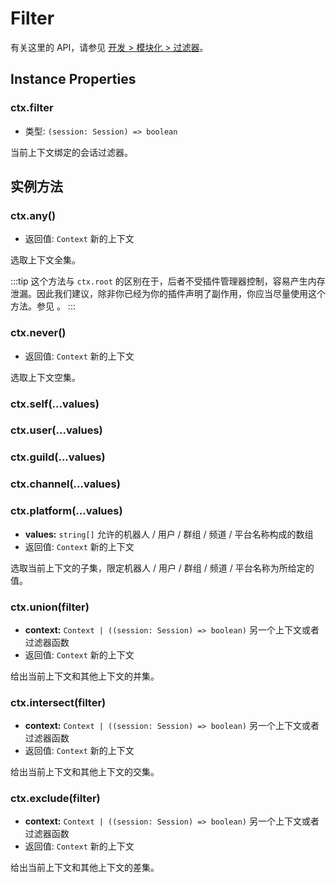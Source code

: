 # Filter

有关这里的 API，请参见 [开发 > 模块化 > 过滤器](../../guide/plugin/filter.md)。

## Instance Properties

### ctx.filter

- 类型: `(session: Session) => boolean`

当前上下文绑定的会话过滤器。

## 实例方法

### ctx.any()

- 返回值: `Context` 新的上下文

选取上下文全集。

:::tip
这个方法与 `ctx.root` 的区别在于，后者不受插件管理器控制，容易产生内存泄漏。因此我们建议，除非你已经为你的插件声明了副作用，你应当尽量使用这个方法。参见 。
:::

### ctx.never()

- 返回值: `Context` 新的上下文

选取上下文空集。

### ctx.self(...values)

### ctx.user(...values)

### ctx.guild(...values)

### ctx.channel(...values)

### ctx.platform(...values)

- **values:** `string[]` 允许的机器人 / 用户 / 群组 / 频道 / 平台名称构成的数组
- 返回值: `Context` 新的上下文

选取当前上下文的子集，限定机器人 / 用户 / 群组 / 频道 / 平台名称为所给定的值。

### ctx.union(filter)

- **context:** `Context | ((session: Session) => boolean)` 另一个上下文或者过滤器函数
- 返回值: `Context` 新的上下文

给出当前上下文和其他上下文的并集。

### ctx.intersect(filter)

- **context:** `Context | ((session: Session) => boolean)` 另一个上下文或者过滤器函数
- 返回值: `Context` 新的上下文

给出当前上下文和其他上下文的交集。

### ctx.exclude(filter)

- **context:** `Context | ((session: Session) => boolean)` 另一个上下文或者过滤器函数
- 返回值: `Context` 新的上下文

给出当前上下文和其他上下文的差集。
